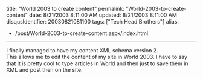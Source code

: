 title: "World 2003 to create content"
permalink: "World-2003-to-create-content"
date: 8/21/2003 8:11:00 AM
updated: 8/21/2003 8:11:00 AM
disqusIdentifier: 20030821081100
tags: ["Tech Head Brothers"]
alias:
 - /post/World-2003-to-create-content.aspx/index.html
---
I finally managed to have my content XML schema version 2.  
This allows 
me to edit the content of my site in World 2003. I have to say that it is pretty 
cool to type articles in World and then just to save them in XML and post then 
on the site.
